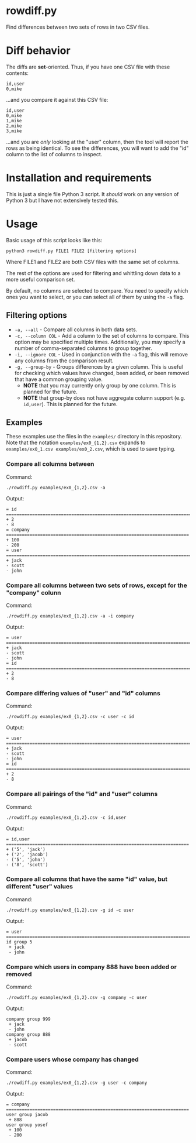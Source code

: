 # rowdiff.py

Find differences between two sets of rows in two CSV files.

# Diff behavior

The diffs are **set**-oriented. Thus, if you have one CSV file with these contents:

```
id,user
0,mike
```

...and you compare it against this CSV file:

```
id,user
0,mike
1,mike
2,mike
3,mike
```

...and you are *only* looking at the "user" column, then the tool will report the rows as being
identical. To see the differences, you will want to add the "id" column to the list of columns to
inspect.

# Installation and requirements

This is just a single file Python 3 script. It *should* work on any version of Python 3 but I have
not extensively tested this.

# Usage

Basic usage of this script looks like this:

`python3 rowdiff.py FILE1 FILE2 [filtering options]`

Where FILE1 and FILE2 are both CSV files with the same set of columns.

The rest of the options are used for filtering and whittling down data to a more useful comparison
set.

By default, no columns are selected to compare. You need to specify which ones you want to select,
or you can select all of them by using the `-a` flag.

## Filtering options

* `-a, --all` - Compare all columns in both data sets.
* `-c, --column COL` - Add a column to the set of columns to compare. This option may be specified
  multiple times. Additionally, you may specify a number of comma-separated columns to group
  together.
* `-i, --ignore COL` - Used in conjunction with the `-a` flag, this will remove any columns from
  the comparison result.
* `-g, --group-by` - Groups differences by a given column. This is useful for checking which values
  have changed, been added, or been removed that have a common grouping value.
  * **NOTE** that you may currently only group by one column. This is planned for the future.
  * **NOTE** that group-by does not have aggregate column support (e.g. `id,user`). This is planned
    for the future.

## Examples

These examples use the files in the `examples/` directory in this repository. Note that the notation
`examples/ex0_{1,2}.csv` expands to `examples/ex0_1.csv examples/ex0_2.csv`, which is used to save
typing.

### Compare all columns between

Command:

`./rowdiff.py examples/ex0_{1,2}.csv -a`

Output:

```
= id ===========================================================================
+ 2
- 8
= company ======================================================================
+ 100
- 200
= user =========================================================================
+ jack
- scott
- john
```

### Compare all columns between two sets of rows, except for the "company" colunn

Command:

`./rowdiff.py examples/ex0_{1,2}.csv -a -i company`

Output:

```
= user =========================================================================
+ jack
- scott
- john
= id ===========================================================================
+ 2
- 8
```

### Compare differing values of "user" and "id" columns

Command:

`./rowdiff.py examples/ex0_{1,2}.csv -c user -c id`

Output:

```
= user =========================================================================
+ jack
- scott
- john
= id ===========================================================================
+ 2
- 8
```

### Compare all pairings of the "id" and "user" columns

Command:

`./rowdiff.py examples/ex0_{1,2}.csv -c id,user`

Output:

```
= id,user ======================================================================
+ ('5', 'jack')
+ ('2', 'jacob')
- ('5', 'john')
- ('8', 'scott')
```

### Compare all columns that have the same "id" value, but different "user" values

Command:

`./rowdiff.py examples/ex0_{1,2}.csv -g id -c user`

Output:

```
= user =========================================================================
id group 5
 + jack
 - john
```

### Compare which users in company 888 have been added or removed

Command:

`./rowdiff.py examples/ex0_{1,2}.csv -g company -c user`

Output:

```
company group 999
 + jack
 - john
company group 888
 + jacob
 - scott
```

### Compare users whose company has changed

Command:

`./rowdiff.py examples/ex0_{1,2}.csv -g user -c company`

Output:

```
= company ======================================================================
user group jacob
 + 888
user group yosef
 + 100
 - 200
```
